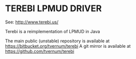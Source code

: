 TEREBI LPMUD DRIVER
===================

See: http://www.terebi.us/

Terebi is a reimplementation of LPMUD in Java

The main public (unstable) repository is available at https://bitbucket.org/tvernum/terebi
A git mirror is available at https://github.com/tvernum/terebi
